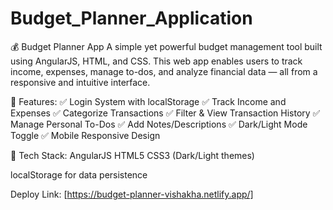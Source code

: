 # Budget_Planner_Application

💰 Budget Planner App
A simple yet powerful budget management tool built using AngularJS, HTML, and CSS. This web app enables users to track income, expenses, manage to-dos, and analyze financial data — all from a responsive and intuitive interface.

🚀 Features:
    ✅ Login System with localStorage
    ✅ Track Income and Expenses
    ✅ Categorize Transactions
    ✅ Filter & View Transaction History
    ✅ Manage Personal To-Dos
    ✅ Add Notes/Descriptions
    ✅ Dark/Light Mode Toggle
    ✅ Mobile Responsive Design

🔧 Tech Stack:
      AngularJS
      HTML5
      CSS3 (Dark/Light themes)

 localStorage for data persistence

 Deploy Link: [https://budget-planner-vishakha.netlify.app/]
